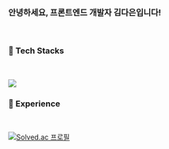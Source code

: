 

<div align="start">
<h3>안녕하세요, 프론트엔드 개발자 김다은입니다! </h3>
<br>
  
<h3>💬 Tech Stacks </h3>
<br>

<p align="start">
  <a href="https://skillicons.dev">
    <img src="https://skillicons.dev/icons?i=react,js,ts,css,html" />
  </a>
</p>
<h3>💬 Experience </h3>
<br>
<div align="start">

  [![Solved.ac
프로필](http://mazassumnida.wtf/api/v2/generate_badge?boj=dani1552)](https://solved.ac/dani1552)

</div>
